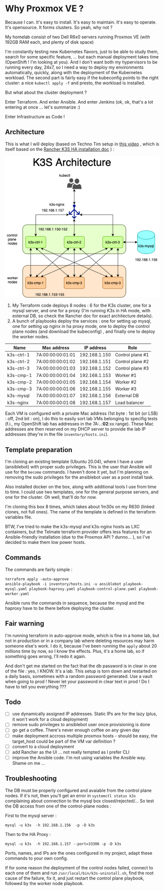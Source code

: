 # Why Proxmox VE ? 

Because I can. It's easy to install. It's easy to maintain. It's easy to operate. It's opensource. It forms clusters. So yeah, why not ?

My homelab consist of two Dell R6x0 servers running Proxmox VE (with 192GB RAM each, and plenty of disk space)

I'm constantly testing new Kubernetes flavors, just to be able to study them, search for some specific feature, ...  but each manual deployment takes time (OpenShift ! I'm looking at you). And I don't want both my hypervisors to be running every day, 24x7, so I need a way to deploy my environments automatically, quickly, along with the deployment of the Kubernetes workload. The second part is fairly easy if the kubeconfig points to the right cluster: a nice `kubectl apply -f` and presto, the workload is installed.

But what about the cluster deployment ?

Enter Terraform.  And enter Ansible. And enter Jenkins (ok, ok, that's a lot entering at once ... let's summarize :)

Enter Infrastructure as Code !

## Architecture

This is what I will deploy (based on Techno Tim setup in [this video](https://www.youtube.com/watch?v=UoOcLXfa8EU) , which is itself based on the [Rancher K3S HA installation doc](https://rancher.com/docs/k3s/latest/en/installation/ha/) ) : 

![architecture](./k3s-architecture.png)

1. My Terraform code deploys 8 nodes : 6 for the K3s cluster, one for a mysql server, and one for a proxy (I'm running K3s in HA mode, with external DB, so check the Rancher doc for exact architecture details). 
2. A bunch of playbooks deploy the services : one for setting up mysql, one for setting up nginx in ha proxy mode, one to deploy the control plane nodes (and download the kubeconfig) , and finally one to deploy the worker nodes. 

| Name | Mac address | IP address | Role |
|------|-------------|------------|------|
| k3s-ctrl-1 | 7A:00:00:00:01:01 | 192.168.1.150 | Control plane #1 |
| k3s-ctrl-2 | 7A:00:00:00:01:02 | 192.168.1.151 | Control plane #2 |
| k3s-ctrl-3 | 7A:00:00:00:01:03 | 192.168.1.152 | Control plane #3 |
| k3s-cmp-1 | 7A:00:00:00:01:04 | 192.168.1.153 | Worker #1 |
| k3s-cmp-2 | 7A:00:00:00:01:05 | 192.168.1.154 | Worker #2 |
| k3s-cmp-3 | 7A:00:00:00:01:06 | 192.168.1.155 | Worker #3 |
| k3s-mysql | 7A:00:00:00:01:07 | 192.168.1.156 | External DB |
| k3s-nginx | 7A:00:00:00:01:08 | 192.168.1.157 | Load balancer |

Each VM is configured with a private Mac address (1st byte : 1st bit (or LSB) : off, 2nd bit : on), I do this to easily sort lab VMs belonging to specifig tests (f.i., my OpenShift lab has addresses in the 7A:..:**02**:xx range). These Mac addresses are then reserved on my DHCP server to provide the lab IP addresses (they're in the file ```ìnventory/hosts.ini```). 

## Template preparation

I'm cloning an existing template (Ubuntu 20.04), where I have a user (ansiblebot) with proper sudo privileges. This is the user that Ansible will use for the ```become``` commands. I haven't done it yet, but I'm planning on removing the sudo privileges for the ansiblebot user as a post install task.

Also installed docker on the box, along with additional tools I use from time to time. I could use two templates, one for the general purpose servers, and one for the cluster. Oh well, that'll do for now. 

I'm cloning this box 8 times, which takes about 1m30s on my R630 (linked clones, not full ones). The name of the template is defined in the terraform variables file. 

BTW, I've tried to make the k3s-mysql and k3s-nginx hosts as LXC containers, but the Telmate terraform provider offers less features for an Ansible-friendly installation (due to the Proxmox API ? dunno... ), so I've decided to make them low power hosts. 

## Commands
The commands are fairly simple :

```
terraform apply -auto-approve
ansible-playbook -i inventory/hosts.ini -u ansiblebot playbook-mysql.yaml playbook-haproxy.yaml playbook-control-plane.yaml playbook-worker.yaml
```

Ansible runs the commands in sequence, because the mysql and the haproxy have to be there before deploying the cluster.

## Fair warning

I'm running terraform in auto-approve mode, which is fine in a home lab, but not in production or in a company lab where deleting resources may harm someone else's work. I do it, because I've been running the `apply` about 20 millions time by now, so I know the effects. Plus, it's a home lab, so if something goes wrong, I'll redo it again. 

And don't get me started on the fact that the db password is in clear in one of the file : yes, I KNOW. It's a lab. This setup is torn down and restarted on a daily basis, sometimes with a random password generated. Use a vault when going to prod ! Never let your password in clear text in prod ! Do I have to tell you everything ???

## Todo

- [ ] use dynamically assigned IP addresses. Static IPs are for the lazy (plus, it won't work for a cloud deployment)
- [ ] remove sudo privileges to ansiblebot user once provisioning is done
- [ ] go get a coffee. There's never enough coffee on any given day
- [ ] make deployment accross multiple proxmox hosts - should be easy, the target_host could be part of the VM var definition ?
- [ ] convert to a cloud deployment
- [ ] add Rancher as the UI ... not really tempted as I prefer CLI
- [ ] improve the Ansible code. I'm not using variables the Ansible way. Shame on me ...

## Troubleshooting

The DB must be properly configured and avaiable from the control plane nodes. If it's not, then you'll get an error in ```systemctl status k3s``` complaining about connection to the mysql box closed/rejected/... So test the DB access from one of the control-plane nodes : 

First to the mysql server :
```
mysql -u k3s  -h 192.168.1.156  -p -D k3s
```
Then to the HA Proxy :
```
mysql -u k3s  -h 192.168.1.157 --port=33306 -p -D k3s
```

Ports, names, and IPs are the ones configured in my project, adapt these commands to your own config. 

If for some reason the deployment of the control nodes failed, connect to each one of them and run ```/usr/local/bin/k3s-uninstall.sh```, find the root cause of the failure, fix it, and just restart the control plane playbook, followed by the worker node playbook.

